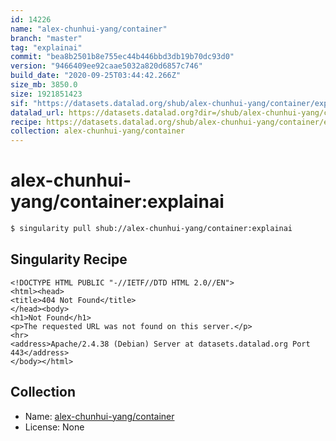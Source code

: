 ```yaml
---
id: 14226
name: "alex-chunhui-yang/container"
branch: "master"
tag: "explainai"
commit: "bea8b2501b8e755ec44b446bbd3db19b70dc93d0"
version: "9466409ee92caae5032a820d6857c746"
build_date: "2020-09-25T03:44:42.266Z"
size_mb: 3850.0
size: 1921851423
sif: "https://datasets.datalad.org/shub/alex-chunhui-yang/container/explainai/2020-09-25-bea8b250-9466409e/9466409ee92caae5032a820d6857c746.sif"
datalad_url: https://datasets.datalad.org?dir=/shub/alex-chunhui-yang/container/explainai/2020-09-25-bea8b250-9466409e/
recipe: https://datasets.datalad.org/shub/alex-chunhui-yang/container/explainai/2020-09-25-bea8b250-9466409e/Singularity
collection: alex-chunhui-yang/container
---
```


# alex-chunhui-yang/container:explainai

```bash
$ singularity pull shub://alex-chunhui-yang/container:explainai
```

## Singularity Recipe

```singularity
<!DOCTYPE HTML PUBLIC "-//IETF//DTD HTML 2.0//EN">
<html><head>
<title>404 Not Found</title>
</head><body>
<h1>Not Found</h1>
<p>The requested URL was not found on this server.</p>
<hr>
<address>Apache/2.4.38 (Debian) Server at datasets.datalad.org Port 443</address>
</body></html>
```

## Collection

 - Name: [alex-chunhui-yang/container](https://github.com/alex-chunhui-yang/container)
 - License: None

